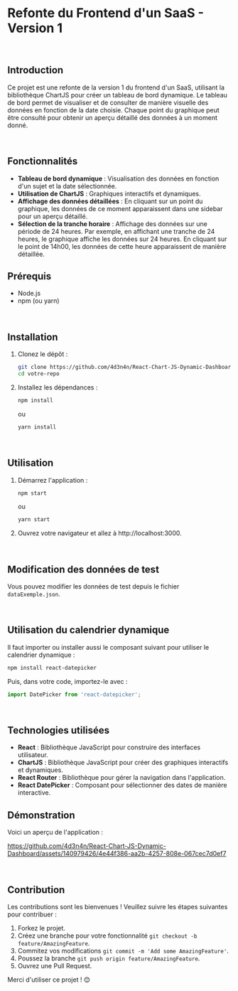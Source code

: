 # Refonte du Frontend d'un SaaS - Version 1

<br>

## Introduction

Ce projet est une refonte de la version 1 du frontend d'un SaaS, utilisant la bibliothèque ChartJS pour créer un tableau de bord dynamique. Le tableau de bord permet de visualiser et de consulter de manière visuelle des données en fonction de la date choisie. Chaque point du graphique peut être consulté pour obtenir un aperçu détaillé des données à un moment donné.

<br>

## Fonctionnalités

- **Tableau de bord dynamique** : Visualisation des données en fonction d'un sujet et la date sélectionnée.
- **Utilisation de ChartJS** : Graphiques interactifs et dynamiques.
- **Affichage des données détaillées** : En cliquant sur un point du graphique, les données de ce moment apparaissent dans une sidebar pour un aperçu détaillé.
- **Sélection de la tranche horaire** : Affichage des données sur une période de 24 heures. Par exemple, en affichant une tranche de 24 heures, le graphique affiche les données sur 24 heures. En cliquant sur le point de 14h00, les données de cette heure apparaissent de manière détaillée.

## Prérequis

- Node.js
- npm (ou yarn)

<br>

## Installation

1. Clonez le dépôt :

   ```bash
   git clone https://github.com/4d3n4n/React-Chart-JS-Dynamic-Dashboard.git
   cd votre-repo
   ```

2. Installez les dépendances :

   ```bash
   npm install
   ```
   ou
   ```bash
   yarn install
   ```
<br>

## Utilisation

1. Démarrez l'application :

   ```bash
   npm start
   ```
   ou
   ```bash
   yarn start
   ```

2. Ouvrez votre navigateur et allez à http://localhost:3000.

<br>

## Modification des données de test
Vous pouvez modifier les données de test depuis le fichier `dataExemple.json`.

<br>

## Utilisation du calendrier dynamique
Il faut importer ou installer aussi le composant suivant pour utiliser le calendrier dynamique :

   ```bash
   npm install react-datepicker
   ```

Puis, dans votre code, importez-le avec :

   ```javascript
   import DatePicker from 'react-datepicker';
   ```

<br>

## Technologies utilisées
- **React** : Bibliothèque JavaScript pour construire des interfaces utilisateur.
- **ChartJS** : Bibliothèque JavaScript pour créer des graphiques interactifs et dynamiques.
- **React Router** : Bibliothèque pour gérer la navigation dans l'application.
- **React DatePicker** : Composant pour sélectionner des dates de manière interactive.

## Démonstration
Voici un aperçu de l'application :

https://github.com/4d3n4n/React-Chart-JS-Dynamic-Dashboard/assets/140979426/4e44f386-aa2b-4257-808e-067cec7d0ef7

<br>

## Contribution
Les contributions sont les bienvenues ! Veuillez suivre les étapes suivantes pour contribuer :

1. Forkez le projet.
2. Créez une branche pour votre fonctionnalité `git checkout -b feature/AmazingFeature`.
3. Commitez vos modifications `git commit -m 'Add some AmazingFeature'`.
4. Poussez la branche `git push origin feature/AmazingFeature`.
5. Ouvrez une Pull Request.

Merci d'utiliser ce projet ! 😊
